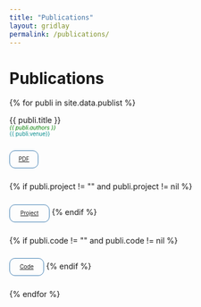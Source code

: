 ```yaml
---
title: "Publications"
layout: gridlay
permalink: /publications/
---
```



# Publications

{% for publi in site.data.publist %}

  {{ publi.title }} <br />
  <span style="color:green; font-size:70%"><em>{{ publi.authors }} </em></span> 
  <span style="color:darkcyan; font-size:70%"><br />{{ publi.venue}}</span>
  
  <p style="border: 1px solid steelblue; width: 50px; text-align: center; height: 30px; line-height: 30px; border-radius: 10px; color: steelblue; display: inline-block; font-size:70%">
  <a href="{{publi.url}}">
    PDF 
  </a>
  </p>
  
  {% if publi.project != "" and publi.project != nil %}
  <p style="border: 1px solid steelblue; width: 70px; text-align: center; height: 30px; line-height: 30px; border-radius: 10px; color: steelblue; display: inline-block; font-size:70%">
  <a href="{{publi.baseurl}}{{publi.project}}">
    Project
  </a>
  </p>
  {% endif %}

  {% if publi.code != "" and publi.code != nil %}
  <p style="border: 1px solid steelblue; width: 60px; text-align: center; height: 30px; line-height: 30px; border-radius: 10px; color: steelblue; display: inline-block; font-size:70%">
  <a href="{{publi.baseurl}}{{publi.code}}">
    Code
  </a>
  </p>
  {% endif %}

{% endfor %}

